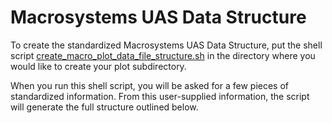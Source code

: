 # Macrosystems UAS Data Structure

To create the standardized Macrosystems UAS Data Structure, put the shell script [create_macro_plot_data_file_structure.sh](https://github.com/earthlab/macrosystems_fieldwork_hub/blob/main/create_macro_plot_data_file_structure.sh) in the directory where you would like to create your plot subdirectory.

When you run this shell script, you will be asked for a few pieces of standardized information. From this user-supplied information, the script will generate the full structure outlined below.

